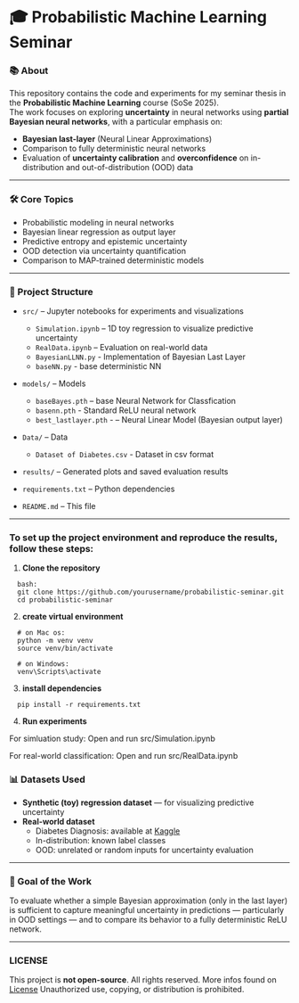 # 🎓 Probabilistic Machine Learning Seminar  

### 📚 About  
This repository contains the code and experiments for my seminar thesis in the **Probabilistic Machine Learning** course (SoSe 2025).  
The work focuses on exploring **uncertainty** in neural networks using **partial Bayesian neural networks**, with a particular emphasis on:

- **Bayesian last-layer** (Neural Linear Approximations)  
- Comparison to fully deterministic neural networks  
- Evaluation of **uncertainty calibration** and **overconfidence** on in-distribution and out-of-distribution (OOD) data

---

### 🛠️ Core Topics
- Probabilistic modeling in neural networks  
- Bayesian linear regression as output layer  
- Predictive entropy and epistemic uncertainty  
- OOD detection via uncertainty quantification  
- Comparison to MAP-trained deterministic models

---

### 📁 Project Structure

- `src/` – Jupyter notebooks for experiments and visualizations  
  - `Simulation.ipynb` – 1D toy regression to visualize predictive uncertainty  
  - `RealData.ipynb` – Evaluation on real-world data 
  - `BayesianLLNN.py` - Implementation of Bayesian Last Layer
  - `baseNN.py` - base deterministic NN
   
- `models/` – Models 
  - `baseBayes.pth` – base Neural Network for Classfication
  - `basenn.pth` - Standard ReLU neural network  
  - `best_lastlayer.pth` - – Neural Linear Model (Bayesian output layer)

- `Data/` – Data
  - `Dataset of Diabetes.csv` - Dataset in csv format
  
- `results/` – Generated plots and saved evaluation results

- `requirements.txt` – Python dependencies

- `README.md` – This file

---
### To set up the project environment and reproduce the results, follow these steps:

1. **Clone the repository**
```
  bash:
  git clone https://github.com/yourusername/probabilistic-seminar.git
  cd probabilistic-seminar
```
2. **create virtual environment**
```
  # on Mac os:
  python -m venv venv
  source venv/bin/activate

  # on Windows: 
  venv\Scripts\activate
```  
3. **install dependencies**
```
  pip install -r requirements.txt
```

4. **Run experiments**
   
  For simluation study:
    Open and run src/Simulation.ipynb
  
  For real-world classification:
    Open and run src/RealData.ipynb


### 📊 Datasets Used
- **Synthetic (toy) regression dataset** — for visualizing predictive uncertainty  
- **Real-world dataset**
  - Diabetes Diagnosis: available at [Kaggle](https://www.kaggle.com/datasets/marshalpatel3558/diabetes-prediction-dataset-legit-dataset)
  - In-distribution: known label classes  
  - OOD: unrelated or random inputs for uncertainty evaluation

---

### 📌 Goal of the Work
To evaluate whether a simple Bayesian approximation (only in the last layer) is sufficient to capture meaningful uncertainty in predictions — particularly in OOD settings — and to compare its behavior to a fully deterministic ReLU network.

---

### LICENSE
This project is **not open-source**. All rights reserved. More infos found on [License](LICENSE) 
Unauthorized use, copying, or distribution is prohibited.



